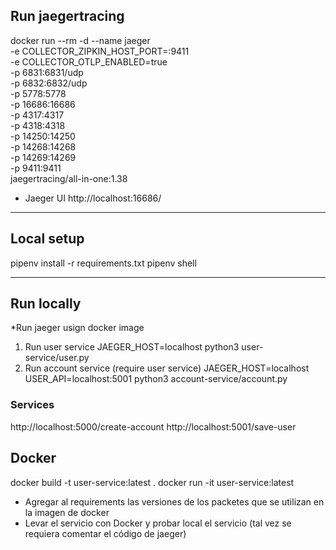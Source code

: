 ## Run jaegertracing
docker run --rm -d --name jaeger \
  -e COLLECTOR_ZIPKIN_HOST_PORT=:9411 \
  -e COLLECTOR_OTLP_ENABLED=true \
  -p 6831:6831/udp \
  -p 6832:6832/udp \
  -p 5778:5778 \
  -p 16686:16686 \
  -p 4317:4317 \
  -p 4318:4318 \
  -p 14250:14250 \
  -p 14268:14268 \
  -p 14269:14269 \
  -p 9411:9411 \
  jaegertracing/all-in-one:1.38

+ Jaeger UI
http://localhost:16686/

---

## Local setup
pipenv install -r requirements.txt
pipenv shell

---

## Run locally
*Run jaeger usign docker image
1. Run user service
JAEGER_HOST=localhost python3 user-service/user.py
2. Run account service (require user service)
JAEGER_HOST=localhost USER_API=localhost:5001 python3 account-service/account.py

### Services
http://localhost:5000/create-account
http://localhost:5001/save-user

## Docker
docker build -t user-service:latest  .
docker run  -it user-service:latest 

- Agregar al requirements las versiones de los packetes que se utilizan en la imagen de docker
- Levar el servicio con Docker y probar local el servicio (tal vez se requiera comentar el código de jaeger)